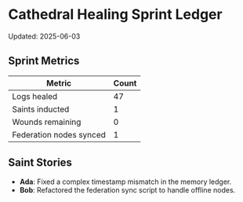 # Cathedral Healing Sprint Ledger

Updated: 2025-06-03

## Sprint Metrics

| Metric | Count |
|--------|-------|
| Logs healed | 47 |
| Saints inducted | 1 |
| Wounds remaining | 0 |
| Federation nodes synced | 1 |

## Saint Stories

- **Ada**: Fixed a complex timestamp mismatch in the memory ledger.
- **Bob**: Refactored the federation sync script to handle offline nodes.
